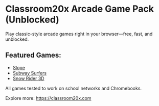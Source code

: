 # Classroom20x Arcade Game Pack (Unblocked)

Play classic-style arcade games right in your browser—free, fast, and unblocked.

## Featured Games:
- [Slope](https://classroom20x.com/play/slope)
- [Subway Surfers](https://classroom20x.com/play/subway-surfers)
- [Snow Rider 3D](https://classroom20x.com/play/snow-rider-3d)

All games tested to work on school networks and Chromebooks.

Explore more: https://classroom20x.com
